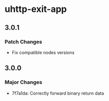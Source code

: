 # uhttp-exit-app

## 3.0.1

### Patch Changes

-   Fix compatible nodes versions

## 3.0.0

### Major Changes

-   7f7a1da: Correctly forward binary return data
